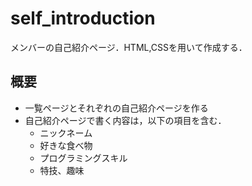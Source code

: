 # self_introduction
メンバーの自己紹介ページ．HTML,CSSを用いて作成する．

## 概要
- 一覧ページとそれぞれの自己紹介ページを作る
- 自己紹介ページで書く内容は，以下の項目を含む．
  - ニックネーム
  - 好きな食べ物
  - プログラミングスキル
  - 特技、趣味


